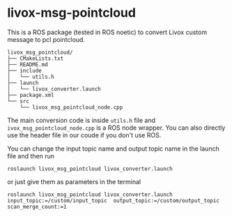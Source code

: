 # livox-msg-pointcloud
This is a ROS package (tested in ROS noetic) to convert Livox custom message to pcl pointcloud.

```
livox_msg_pointcloud/
├── CMakeLists.txt
├── README.md
├── include
│   └── utils.h
├── launch
│   └── livox_converter.launch
├── package.xml
└── src
    └── livox_msg_pointcloud_node.cpp
```

The main conversion code is inside `utils.h` file and  `ivox_msg_pointcloud_node.cpp` is a ROS node wrapper. You can also directly use the header file in our coude if you don't use ROS.

You can change the input topic name and output topic name in the launch file and then run 
```
roslaunch livox_msg_pointcloud livox_converter.launch
```

or just give them as parameters in the terminal
```
roslaunch livox_msg_pointcloud livox_converter.launch input_topic:=/custom/input_topic  output_topic:=/custom/output_topic  scan_merge_count:=1
```